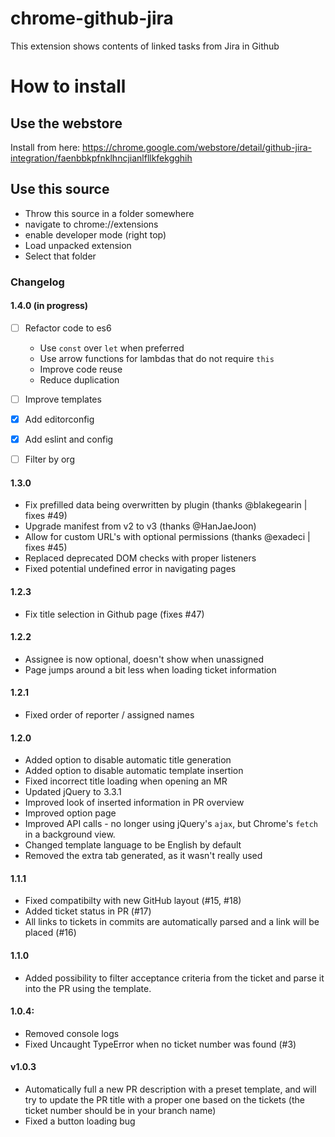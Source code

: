 # chrome-github-jira
This extension shows contents of linked tasks from Jira in Github

# How to install

## Use the webstore

Install from here: https://chrome.google.com/webstore/detail/github-jira-integration/faenbbkpfnklhncjianlfllkfekgghih

## Use this source

- Throw this source in a folder somewhere
- navigate to chrome://extensions
- enable developer mode (right top)
- Load unpacked extension
- Select that folder

### Changelog

#### 1.4.0 (in progress)
- [ ] Refactor code to es6
  - Use `const` over `let` when preferred
  - Use arrow functions for lambdas that do not require `this`
  - Improve code reuse
  - Reduce duplication
- [ ] Improve templates
- [x] Add editorconfig
- [x] Add eslint and config
- [ ] Filter by org


#### 1.3.0
- Fix prefilled data being overwritten by plugin (thanks @blakegearin | fixes #49)
- Upgrade manifest from v2 to v3 (thanks @HanJaeJoon)
- Allow for custom URL's with optional permissions (thanks @exadeci | fixes #45)
- Replaced deprecated DOM checks with proper listeners
- Fixed potential undefined error in navigating pages

#### 1.2.3
- Fix title selection in Github page (fixes #47)

#### 1.2.2
- Assignee is now optional, doesn't show when unassigned
- Page jumps around a bit less when loading ticket information

#### 1.2.1
- Fixed order of reporter / assigned names

#### 1.2.0
- Added option to disable automatic title generation
- Added option to disable automatic template insertion
- Fixed incorrect title loading when opening an MR
- Updated jQuery to 3.3.1
- Improved look of inserted information in PR overview
- Improved option page
- Improved API calls - no longer using jQuery's `ajax`, but Chrome's `fetch` in a background view.
- Changed template language to be English by default
- Removed the extra tab generated, as it wasn't really used

#### 1.1.1
- Fixed compatibilty with new GitHub layout (#15, #18)
- Added ticket status in PR (#17)
- All links to tickets in commits are automatically parsed and a link will be placed (#16)

#### 1.1.0
- Added possibility to filter acceptance criteria from the ticket and parse it into the PR using the template.

#### 1.0.4:
- Removed console logs
- Fixed Uncaught TypeError when no ticket number was found (#3)

#### v1.0.3
- Automatically full a new PR description with a preset template, and will try to update the PR title with a proper one based on the tickets (the ticket number should be in your branch name)
- Fixed a button loading bug
